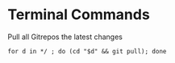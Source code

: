 # Terminal Commands

Pull all Gitrepos the latest changes

```shell
for d in */ ; do (cd "$d" && git pull); done
```

